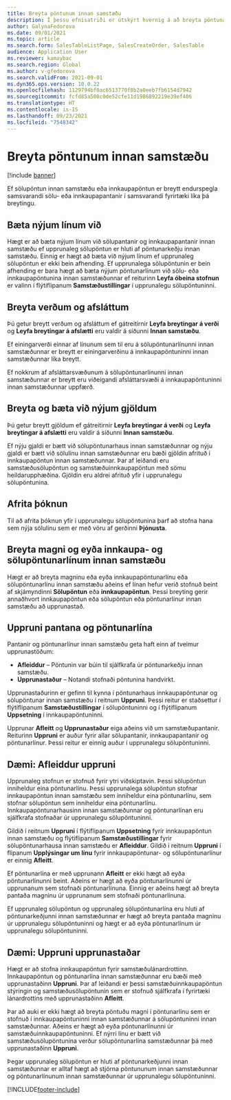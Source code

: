 ```yaml
---
title: Breyta pöntunum innan samstæðu
description: Í þessu efnisatriði er útskýrt hvernig á að breyta pöntunarvirkni innan samstæðu
author: GalynaFedorova
ms.date: 09/01/2021
ms.topic: article
ms.search.form: SalesTableListPage, SalesCreateOrder, SalesTable
audience: Application User
ms.reviewer: kamaybac
ms.search.region: Global
ms.author: v-gfedorova
ms.search.validFrom: 2021-09-01
ms.dyn365.ops.version: 10.0.22
ms.openlocfilehash: 1129794bf0ac6513770f8b2a0eeb7fb6154d7942
ms.sourcegitcommit: fcfd85a508c0de52cfe11d1986892219e39ef406
ms.translationtype: HT
ms.contentlocale: is-IS
ms.lasthandoff: 09/23/2021
ms.locfileid: "7548342"
---
```

# <a name="change-intercompany-orders"></a>Breyta pöntunum innan samstæðu

[!include [banner](../../includes/banner.md)]

Ef sölupöntun innan samstæðu eða innkaupapöntun er breytt endurspegla samsvarandi sölu- eða innkaupapantanir í samsvarandi fyrirtæki líka þá breytingu.

## <a name="adding-new-lines"></a>Bæta nýjum línum við

Hægt er að bæta nýjum línum við sölupantanir og innkaupapantanir innan samstæðu ef upprunaleg sölupöntun er hluti af pöntunarkeðju innan samstæðu. Einnig er hægt að bæta við nýjum línum ef upprunaleg sölupöntun er ekki bein afhending. Ef upprunalega sölupöntunin er bein afhending er bara hægt að bæta nýjum pöntunarlínum við sölu- eða innkaupapöntunina innan samstæðunnar ef reiturinn **Leyfa óbeina stofnun** er valinn í flýtiflipanum **Samstæðustillingar** í upprunalegu sölupöntuninni.

## <a name="changing-prices-and-discounts"></a>Breyta verðum og afsláttum

Þú getur breytt verðum og afsláttum ef gátreitirnir **Leyfa breytingar á verði** og **Leyfa breytingar á afslætti** eru valdir á síðunni **Innan samstæðu**.

Ef einingarverði einnar af línunum sem til eru á sölupöntunarlínunni innan samstæðunnar er breytt er einingarverðinu á innkaupapöntuninni innan samstæðunnar líka breytt.

Ef nokkrum af afsláttarsvæðunum á sölupöntunarlínunni innan samstæðunnar er breytt eru viðeigandi afsláttarsvæði á innkaupapöntuninni innan samstæðunnar uppfærð.

## <a name="changing-and-adding-new-charges"></a>Breyta og bæta við nýjum gjöldum

Þú getur breytt gjöldum ef gátreitirnir **Leyfa breytingar á verði** og **Leyfa breytingar á afslætti** eru valdir á síðunni **Innan samstæðu**.

Ef nýju gjaldi er bætt við sölupöntunarhaus innan samstæðunnar og nýju gjaldi er bætt við sölulínu innan samstæðunnar eru bæði gjöldin afrituð í innkaupapöntun innan samstæðunnar. Þar af leiðandi eru samstæðusölupöntun og samstæðuinnkaupapöntun með sömu heildarupphæðina. Gjöldin eru aldrei afrituð yfir í upprunalegu sölupöntunina.

## <a name="copying-a-fee"></a>Afrita þóknun

Til að afrita þóknun yfir í upprunalegu sölupöntunina þarf að stofna hana sem nýja sölulínu sem er með vöru af gerðinni **Þjónusta**.

## <a name="changing-quantities-and-deleting-intercompany-purchases-and-sales-order-lines"></a>Breyta magni og eyða innkaupa- og sölupöntunarlínum innan samstæðu

Hægt er að breyta magninu eða eyða innkaupapöntunarlínu eða sölupöntunarlínu innan samstæðu aðeins ef línan hefur verið stofnuð beint af skjámyndinni **Sölupöntun** eða **innkaupapöntun**. Þessi breyting gerir annaðhvort innkaupapöntun eða sölupöntun eða pöntunarlínur innan samstæðu að upprunastað.

## <a name="origins-of-orders-and-order-lines"></a>Uppruni pantana og pöntunarlína

Pantanir og pöntunarlínur innan samstæðu geta haft einn af tveimur upprunastöðum:

- **Afleiddur** – Pöntunin var búin til sjálfkrafa úr pöntunarkeðju innan samstæðu.
- **Upprunastaður** – Notandi stofnaði pöntunina handvirkt.

Upprunastaðurinn er gefinn til kynna í pöntunarhaus innkaupapöntunar og sölupöntunar innan samstæðu í reitnum **Uppruni**. Þessi reitur er staðsettur í flýtiflipanum **Samstæðustillingar** í sölupöntuninni og í flýtiflipanum **Uppsetning** í innkaupapöntuninni.

Upprunar **Afleitt** og **Upprunastaður** eiga aðeins við um samstæðupantanir. Reiturinn **Uppruni** er auður fyrir allar sölupantanir, innkaupapantanir og pöntunarlínur. Þessi reitur er einnig auður í upprunalegu sölupöntuninni.

## <a name="example-derived-origin"></a>Dæmi: Afleiddur uppruni

Upprunaleg stofnun er stofnuð fyrir ytri viðskiptavin. Þessi sölupöntun inniheldur eina pöntunarlínu. Þessi upprunalega sölupöntun stofnar innkaupapöntun innan samstæðu sem inniheldur eina pöntunarlínu, sem stofnar sölupöntun sem inniheldur eina pöntunarlínu. Innkaupapöntunarhausinn innan samstæðunnar og pöntunarlínan eru sjálfkrafa stofnaðar úr upprunalegu sölupöntuninni.

Gildið í reitnum **Uppruni** í flýtiflipanum **Uppsetning** fyrir innkaupapöntun innan samstæðu og flýtiflipanum **Samstæðustillingar** fyrir sölupöntunarhausa innan samstæðu er **Afleiddur**. Gildið í reitnum **Uppruni** í flipanum **Upplýsingar um línu** fyrir innkaupapöntunar- og sölupöntunarlínur er einnig **Afleitt**.

Ef pöntunarlína er með upprunann **Afleitt** er ekki hægt að eyða pöntunarlínunni beint. Aðeins er hægt að eyða pöntunarlínunni úr upprunanum sem stofnaði pöntunarlínuna. Einnig er aðeins hægt að breyta pantaða magninu úr upprunanum sem stofnaði pöntunarlínuna.

Ef upprunaleg sölupöntun og upprunaleg sölupöntunarlína eru hluti af pöntunarkeðjunni innan samstæðunnar er hægt að breyta pantaða magninu úr upprunalegu sölupöntuninni og hægt er að eyða pöntunarlínum úr upprunalegu sölupöntuninni.

## <a name="example-source-origin"></a>Dæmi: Uppruni upprunastaðar

Hægt er að stofna innkaupapöntun fyrir samstæðulánardrottinn. Innkaupapöntun og pöntunarlína innan samstæðunnar eru bæði með upprunastaðinn **Uppruni**. Þar af leiðandi er þessi samstæðuinnkaupapöntun stýringin og samstæðusölupöntunin sem er stofnuð sjálfkrafa í fyrirtæki lánardrottins með upprunastaðinn **Afleitt**.

Þar að auki er ekki hægt að breyta pöntuðu magni í pöntunarlínu sem er stofnuð í innkaupapöntuninni innan samstæðunnar á sölupöntuninni innan samstæðunnar. Aðeins er hægt að eyða pöntunarlínunni úr samstæðuinnkaupapöntuninni. Ef nýrri línu er bætt við samstæðusölupöntunina verður sölupöntunarlína samstæðunnar þá með upprunastaðinn **Uppruni**.

Þegar upprunaleg sölupöntun er hluti af pöntunarkeðjunni innan samstæðunnar er alltaf hægt að stjórna pöntununum innan samstæðunnar og pöntunarlínunum innan samstæðunnar úr upprunalegu sölupöntuninni.

[!INCLUDE[footer-include](../../includes/footer-banner.md)]
